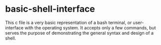 # basic-shell-interface
This c file is a very basic representation of a bash terminal, or user-interface with the operating system. It accepts only a few commands, but serves the purpose of demonstrating the general syntax and design of a shell.
